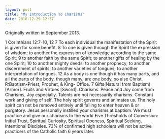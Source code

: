 ```yaml
---
layout: post
title: "My Introduction To Charisms"
date: 2018-12-29 12:37
---
```

Originally written in September 2013.

1 Corinthians 12:7-10, 12
	7 To each individual the manifestation of the Spirit is given for some benefit. 8 To one is given through the Spirit the expression of wisdom; to another the expression of knowledge according to the same Spirit; 9 to another faith by the same Spirit; to another gifts of healing by the one Spirit; 10 to another mighty deeds; to another prophecy; to another discernment of spirits; to another varieties of tongues; to another interpretation of tongues.
	12 As a body is one though it has many parts, and all the parts of the body, though many, are one body, so also Christ.
R:Baptism-Priest, Prophet, & King- Office. 7 Gifts(Natural from Baptism)[Armor]. Fruits and Virtues [Sword]. Charisms. Peace and Joy come from Charisms, Joy especially. Talents are not necessarily charisms. Constant work and giving of self. The holy spirit governs and animates us. The holy spirit can not be removed entirely until failing to enter heaven & or purgatory. Jesus personally instilled your charisms at baptism. We must practice and give our charisms to the world.Five Thresholds of Conversion: Initial Trust, Spiritual Curiosity, Spiritual Openess, Spiritual Seeking, Intentional Disciples. 73% of confirmed high schoolers will not be active practicers of the Catholic faith 6 years later.
